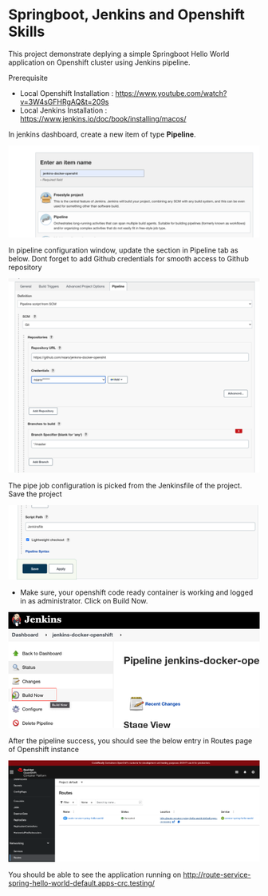 # Springboot, Jenkins and Openshift Skills
This project demonstrate deplying a simple Springboot Hello World application on Openshift cluster using Jenkins pipeline.

Prerequisite

- Local Openshift Installation : https://www.youtube.com/watch?v=3W4sGFHRgAQ&t=209s
- Local Jenkins Installation : https://www.jenkins.io/doc/book/installing/macos/

In jenkins dashboard, create a new item of type **Pipeline**.

![](https://raw.githubusercontent.com/nsaro/jenkins-docker-openshit/master/img/Screenshot%202022-05-12%20at%2012.43.14%20PM.png)

In pipeline configuration window, update the section in Pipeline tab as below. Dont forget to add Github credentials for smooth access to Github repository

![](https://raw.githubusercontent.com/nsaro/jenkins-docker-openshit/master/img/Screenshot%202022-05-12%20at%204.16.57%20PM.png)

The pipe job configuration is picked from the Jenkinsfile of the project. Save the project

![](https://raw.githubusercontent.com/nsaro/jenkins-docker-openshit/master/img/Screenshot%202022-05-12%20at%204.18.29%20PM.png)

- Make sure, your openshift code ready container is working and logged in as administrator.
Click on Build Now.

![](https://raw.githubusercontent.com/nsaro/jenkins-docker-openshit/master/img/Screenshot%202022-05-12%20at%204.21.44%20PM.png)

After the pipeline success, you should see the below entry in Routes page of Openshift instance

![](https://raw.githubusercontent.com/nsaro/jenkins-docker-openshit/master/img/Screenshot%202022-05-12%20at%204.24.49%20PM.png)

You should be able to see the application running on
http://route-service-spring-hello-world-default.apps-crc.testing/
